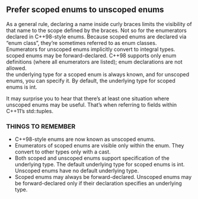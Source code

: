 ## Prefer scoped enums to unscoped enums
As a general rule, declaring a name inside curly braces limits the visibility of that name to the scope defined by the braces. Not so for the enumerators declared in C++98-style enums. Because scoped enums are declared via “enum class”, they’re sometimes referred to as enum classes.  
Enumerators for unscoped enums implicitly convert to integral types.    
scoped enums may be forward-declared. C++98 supports only enum definitions (where all enumerators are listed); enum declarations are not allowed.   
the underlying type for a scoped enum is always known, and for unscoped enums, you can specify it. By default, the underlying type for scoped enums is int.

It may surprise you to hear that there’s at least one situation where unscoped enums may be useful. That’s when referring to fields within C++11’s std::tuples.
### THINGS TO REMEMBER
* C++98-style enums are now known as unscoped enums.
* Enumerators of scoped enums are visible only within the enum. They convert to other types only with a cast.
* Both scoped and unscoped enums support specification of the underlying type. The default underlying type for scoped enums is int. Unscoped enums have no default underlying type.
* Scoped enums may always be forward-declared. Unscoped enums may be forward-declared only if their declaration specifies an underlying type.